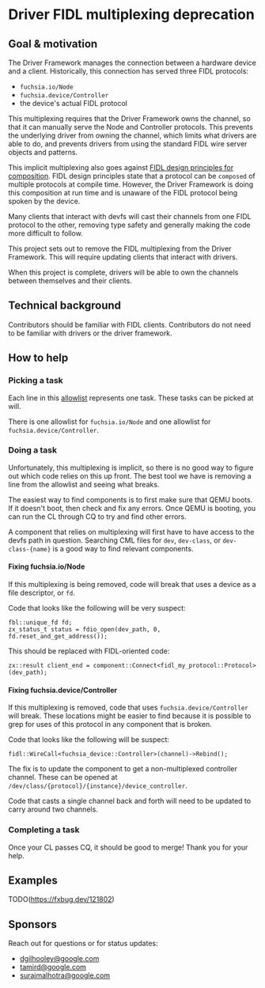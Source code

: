 # Driver FIDL multiplexing deprecation

## Goal & motivation

The Driver Framework manages the connection between a hardware device and a
client. Historically, this connection has served three FIDL protocols:
- `fuchsia.io/Node`
- `fuchsia.device/Controller`
- the device's actual FIDL protocol

This multiplexing requires that the Driver Framework owns the channel, so that
it can manually serve the Node and Controller protocols. This prevents the
underlying driver from owning the channel, which limits what drivers are able to
do, and prevents drivers from using the standard FIDL wire server objects and
patterns.

This implicit multiplexing also goes against
[FIDL design principles for composition](/contribute/governance/rfcs/0023_compositional_model_protocols.md).
FIDL design principles state that a protocol can be `composed` of multiple
protocols at compile time. However, the Driver Framework is doing this
composition at run time and is unaware of the FIDL protocol being spoken by the
device.

Many clients that interact with devfs will cast their channels from one FIDL
protocol to the other, removing type safety and generally making the code more
difficult to follow.

This project sets out to remove the FIDL multiplexing from the Driver Framework.
This will require updating clients that interact with drivers.

When this project is complete, drivers will be able to own the channels between
themselves and their clients.

## Technical background

Contributors should be familiar with FIDL clients.
Contributors do not need to be familiar with drivers or the driver framework.

## How to help

### Picking a task

Each line in this
[allowlist](/src/devices/bin/driver_manager/devfs/allowlist.cc) represents one
task. These tasks can be picked at will.

There is one allowlist for `fuchsia.io/Node` and one allowlist for
`fuchsia.device/Controller`.

### Doing a task

Unfortunately, this multiplexing is implicit, so there is no good way to
figure out which code relies on this up front. The best tool we have is removing
a line from the allowlist and seeing what breaks.

The easiest way to find components is to first make sure that QEMU boots. If it
doesn't boot, then check and fix any errors. Once QEMU is booting, you can run
the CL through CQ to try and find other errors.

A component that relies on multiplexing will first have to have access to the
devfs path in question. Searching CML files for `dev`, `dev-class`, or
`dev-class-{name}` is a good way to find relevant components.

#### Fixing fuchsia.io/Node

If this multiplexing is being removed, code will break that uses a device as a
file descriptor, or `fd`.

Code that looks like the following will be very suspect:
```
fbl::unique_fd fd;
zx_status_t status = fdio_open(dev_path, 0, fd.reset_and_get_address());
```

This should be replaced with FIDL-oriented code:
```
zx::result client_end = component::Connect<fidl_my_protocol::Protocol>(dev_path);
```

#### Fixing fuchsia.device/Controller

If this multiplexing is removed, code that uses `fuchsia.device/Controller` will
break. These locations might be easier to find because it is possible to grep
for uses of this protocol in any component that is broken.

Code that looks like the following will be suspect:
```
fidl::WireCall<fuchsia_device::Controller>(channel)->Rebind();
```

The fix is to update the component to get a non-multiplexed controller channel.
These can be opened at `/dev/class/{protocol}/{instance}/device_controller`.

Code that casts a single channel back and forth will need to be updated to carry
around two channels.

### Completing a task

Once your CL passes CQ, it should be good to merge! Thank you for your help.

## Examples

TODO(https://fxbug.dev/121802)

## Sponsors

Reach out for questions or for status updates:

*   <dgilhooley@google.com>
*   <tamird@google.com>
*   <surajmalhotra@google.com>
